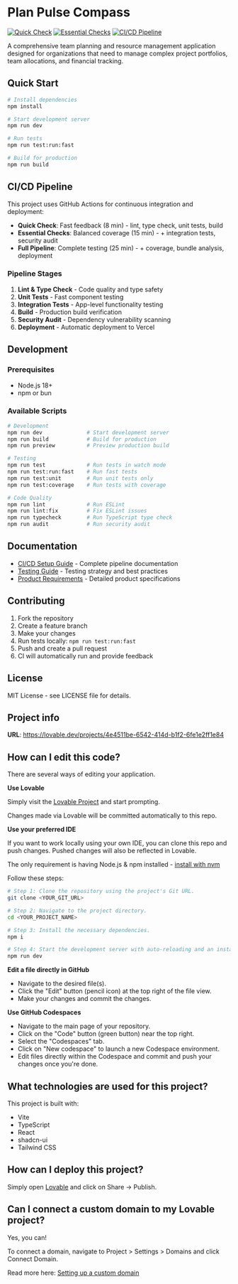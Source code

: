 # Plan Pulse Compass

[![Quick Check](https://github.com/your-username/plan-pulse-compass/workflows/Quick%20Check/badge.svg)](https://github.com/your-username/plan-pulse-compass/actions/workflows/quick-check.yml)
[![Essential Checks](https://github.com/your-username/plan-pulse-compass/workflows/Essential%20Checks/badge.svg)](https://github.com/your-username/plan-pulse-compass/actions/workflows/essential.yml)
[![CI/CD Pipeline](https://github.com/your-username/plan-pulse-compass/workflows/CI%2FCD%20Pipeline/badge.svg)](https://github.com/your-username/plan-pulse-compass/actions/workflows/ci.yml)

A comprehensive team planning and resource management application designed for organizations that need to manage complex project portfolios, team allocations, and financial tracking.

## Quick Start

```bash
# Install dependencies
npm install

# Start development server
npm run dev

# Run tests
npm run test:run:fast

# Build for production
npm run build
```

## CI/CD Pipeline

This project uses GitHub Actions for continuous integration and deployment:

- **Quick Check**: Fast feedback (8 min) - lint, type check, unit tests, build
- **Essential Checks**: Balanced coverage (15 min) - + integration tests, security audit  
- **Full Pipeline**: Complete testing (25 min) - + coverage, bundle analysis, deployment

### Pipeline Stages

1. **Lint & Type Check** - Code quality and type safety
2. **Unit Tests** - Fast component testing
3. **Integration Tests** - App-level functionality testing
4. **Build** - Production build verification
5. **Security Audit** - Dependency vulnerability scanning
6. **Deployment** - Automatic deployment to Vercel

## Development

### Prerequisites
- Node.js 18+
- npm or bun

### Available Scripts

```bash
# Development
npm run dev              # Start development server
npm run build            # Build for production
npm run preview          # Preview production build

# Testing
npm run test             # Run tests in watch mode
npm run test:run:fast    # Run fast tests
npm run test:unit        # Run unit tests only
npm run test:coverage    # Run tests with coverage

# Code Quality
npm run lint             # Run ESLint
npm run lint:fix         # Fix ESLint issues
npm run typecheck        # Run TypeScript type check
npm run audit            # Run security audit
```

## Documentation

- [CI/CD Setup Guide](CI_CD_SETUP.md) - Complete pipeline documentation
- [Testing Guide](TESTING.md) - Testing strategy and best practices
- [Product Requirements](PRD-spec.md) - Detailed product specifications

## Contributing

1. Fork the repository
2. Create a feature branch
3. Make your changes
4. Run tests locally: `npm run test:run:fast`
5. Push and create a pull request
6. CI will automatically run and provide feedback

## License

MIT License - see LICENSE file for details.

## Project info

**URL**: https://lovable.dev/projects/4e4511be-6542-414d-b1f2-6fe1e2ff1e84

## How can I edit this code?

There are several ways of editing your application.

**Use Lovable**

Simply visit the [Lovable Project](https://lovable.dev/projects/4e4511be-6542-414d-b1f2-6fe1e2ff1e84) and start prompting.

Changes made via Lovable will be committed automatically to this repo.

**Use your preferred IDE**

If you want to work locally using your own IDE, you can clone this repo and push changes. Pushed changes will also be reflected in Lovable.

The only requirement is having Node.js & npm installed - [install with nvm](https://github.com/nvm-sh/nvm#installing-and-updating)

Follow these steps:

```sh
# Step 1: Clone the repository using the project's Git URL.
git clone <YOUR_GIT_URL>

# Step 2: Navigate to the project directory.
cd <YOUR_PROJECT_NAME>

# Step 3: Install the necessary dependencies.
npm i

# Step 4: Start the development server with auto-reloading and an instant preview.
npm run dev
```

**Edit a file directly in GitHub**

- Navigate to the desired file(s).
- Click the "Edit" button (pencil icon) at the top right of the file view.
- Make your changes and commit the changes.

**Use GitHub Codespaces**

- Navigate to the main page of your repository.
- Click on the "Code" button (green button) near the top right.
- Select the "Codespaces" tab.
- Click on "New codespace" to launch a new Codespace environment.
- Edit files directly within the Codespace and commit and push your changes once you're done.

## What technologies are used for this project?

This project is built with:

- Vite
- TypeScript
- React
- shadcn-ui
- Tailwind CSS

## How can I deploy this project?

Simply open [Lovable](https://lovable.dev/projects/4e4511be-6542-414d-b1f2-6fe1e2ff1e84) and click on Share -> Publish.

## Can I connect a custom domain to my Lovable project?

Yes, you can!

To connect a domain, navigate to Project > Settings > Domains and click Connect Domain.

Read more here: [Setting up a custom domain](https://docs.lovable.dev/tips-tricks/custom-domain#step-by-step-guide)
